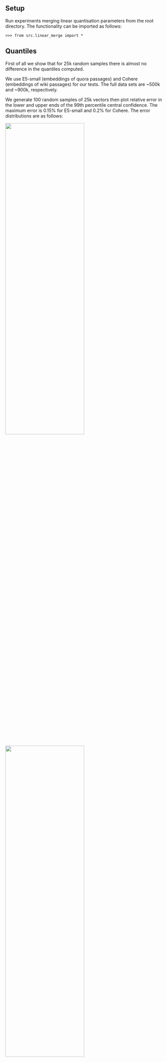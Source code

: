 ## Setup

Run experiments merging linear quantisation parameters from the root directory.
The functionality can be imported as follows: 
```
>>> from src.linear_merge import *
```

## Quantiles

First of all we show that for 25k random samples there is almost no difference in the
quantiles computed.

We use E5-small (embeddings of quora passages) and Cohere (embeddings of wiki passages)
for our tests. The full data sets are ~500k and ~900k, respectively.

We generate 100 random samples of 25k vectors then plot relative error in the lower
and upper ends of the 99th percentile central confidence. The maximum error is 0.15%
for E5-small and 0.2% for Cohere. The error distributions are as follows:

<img src="./E5-small-CI-Errors.png" width=70% height=50%>

<img src="./Cohere-CI-Errors.png" width=70% height=50%>

In the following, we always use at most 25k samples to compute the percentiles used
to clip components for linear quantisation.

## Scalar Quantisation

Linear quantisation to 8 bits is computed as follows:
```math
  \vec{x}_q = q(\vec{x};l,u) = \left[\frac{256 (clip(\vec{x}, l, u) - l)}{u - l}\right]
```
where the subtraction is broadcast over the vector $\vec{x}$, $l$ and $u$ are upper and
lower quantiles (in the following we use central confidence intervals), the $clip$
function truncates componentwise to the interval $[l, u]$ and $[\cdot]$ denotes
round to the nearest integer. The inverse operation, or dequantise, is
```math
  \vec{x}_d = d(\vec{x};l,u) = l + \frac{(u - l) \vec{x}_q}{256}
```
It is important to choose the confidence interval large enough such that no single
outlying component is clipped if they are not close in magnitude. A sufficient
condition for this is to use $CI > 1 - 1/d$ where $d$ is the vector dimension.
The Cohere embeddings have exactly this property as per the figure below.

<img src="./Cohere-components.png" width=70% height=50%>

## Distance Calculation

We would like to take advantage of the performance benefit of performing the distance
calculation on quantised vectors. In this section we discuss how to achieve this and
simultaneously improve accuracy w.r.t. first dequantising vectors.

First we discuss the dot product, which also covers cosine as well since it is equivalent
if we  normalise vectors. The similarity of a query and document embedding is defined as
follows
```math
  \text{sim}(\vec{q}, \vec{d}\:)
    = \vec{q}^{\:t} \vec{d}
    = (\vec{l} + \vec{q} - \vec{l}\:)^t (\vec{l} + \vec{d} - \vec{l}\:)
```
where we denote $l\vec{1}$ as $\vec{l}$. Expanding out we have
```math
  \text{sim}(\vec{q}, \vec{d}\:)
    = l^2 \text{dim} + \vec{l}^{\:t} (\vec{q} - \vec{l} + \vec{d} - \vec{l}\:) +
      (\vec{q} - \vec{l}\:)^t (\vec{d} - \vec{l}\:)
```
So far we have retained all quantities in full precision. As before, for scalar quantisation
we replace the vector $\vec{d} - \vec{l}$ by a compressed representation where we scale
and round to the nearest integer. In particular, define
$\vec{x}_q = \frac{u-l}{256}\left[\frac{256}{u-l}(\vec{x} - \vec{l})\right]$.

Now the first two terms only depend on the document and query so we can precompute them.
So focusing on the last term we have
```math
  (\vec{q} - \vec{l}\:)^t (\vec{d} - \vec{l}\:)
    = (\vec{q}_q + (\vec{q} - \vec{l} - \vec{q}_q))^t (\vec{d}_q + (\vec{d} - \vec{l} - \vec{d}_q))
```
We expect $\vec{\epsilon}_q = (\vec{q} - \vec{l} - \vec{q}_q)$ and $\vec{\epsilon}_d = (\vec{d} - \vec{l} - \vec{d}_q)$
to be small compared to the leading term. So expanding gives
$$
  (\vec{q} - \vec{l}\:)^t (\vec{d} - \vec{l}\:)
    = \vec{q}_q^{\:t} \vec{d}_q + \vec{\epsilon}_q^{\:t} \vec{d}_q + \vec{\epsilon}_d^{\:t} \vec{q}_q + O(\|\vec{\epsilon}\|^{\:2})
$$
We only want to retain one scalar per vector (or we lose the space benefit).
However, we don't know a priori the $\vec{q}_q$ and $\vec{d}_q$ for which we will
compute similarity. We consider two options:
1. Use the expectation of the vectors over the query and document distribution,
2. Use vectors parallel to the query and document vectors. This is similar to the
rationale for anisotropic loss for product quantisation: parallel vectors are expected
to be nearest neighbours and we want the best accuracy for them.

For case 1 we have that $\vec{\epsilon}_q^{\:t} \vec{d}_q = \vec{\epsilon}_q^{\:t} \mathbb{E}_{\vec{d}}[\vec{d}-\vec{l}\:]$
and $\vec{\epsilon}_d^{\:t} \vec{q}_q =\vec{\epsilon}_d^{\:t} \mathbb{E}_{\vec{q}}[\vec{q}-\vec{l}\:]$.
These can be approximated by $\vec{\epsilon}_q^{\:t} \frac{1}{|D|}\sum_{\vec{d} \in D}{\vec{d}-\vec{l}}$
and $\vec{\epsilon}_d^{\:t} \frac{1}{|Q|}\sum_{\vec{q} \in Q}{\vec{q}-\vec{l}}$, respectively,
where $D$ and $Q$ are samples of the documents and queries. In practice, one likely
doesn't know $Q$ in which case it is typical to use $D$ for both.

For case 2 we would simply use $\vec{\epsilon}_q^{\:t} \vec{d}_q = \vec{\epsilon}_q^{\:t}(\vec{q}-\vec{l})$
and $\vec{\epsilon}_d^{\:t}\vec{q}_q = \vec{\epsilon}_d^{\:t}(\vec{d}-\vec{l})$.

## Merging Segment Scalar Quantisation

### Randomly Distributed Vectors

In the following we explore how best to merge segments which contain different 
quantisation parameters $\{(l_i, u_i)\}$. The basic requirements is to minimise the
number of times we need to
1. Recompute quantiles ($l$ and $u$)
2. Requantise the vectors

Requantising vectors requires us to load every vector dequantise it using the old
quantiles and then requantise using the new quantiles. In general, if segments
contain random samples of the full dataset then, as per the discussion above, we
expect their quantiles to be very similar. Specifically, $l_i \thickapprox l_j$ 
and $u_i \thickapprox u_j$ for $i \neq j$. However, in adversarial cases, such as
if different segments contain disjoint regions of vector space, we need to be able
to detect we need to requantise. We explore two criteria to achieve this.

Provided $|l_n - l_o| < \epsilon$ and $|u_n - u_o| < \epsilon$ for some small
$\epsilon$ then
```math
   d(q(\vec{x};l_o,u_o);l_n,u_n) \thickapprox d(q(\vec{x};l_o,u_o);l_o,u_o)
```

In such cases there is no point in requantising since the result will be no more
accurate than retaining the current quantised vectors. We can deduce the largest
$\epsilon$ for which this is the case based on the definition of quantisation.
In particular, if $\epsilon \ll \frac{u_n - l_n}{256}$ then we do not expect
$q(d(\vec{x};l_o,u_o);l_n,u_n)$ to change many values in the quantised vector. Roughly
speaking we expect the dequantised values to be uniformly distributed on any of
the 256 subdivisions of $[l_n,u_n]$ which implies the probability that a component
will change in requantisation is $\epsilon / \frac{u - l}{256}$. In practice, we
found $\epsilon = \frac{0.2 (u - l)}{256}$, was sufficient to ensure that the
error introduced by retaining the original quantised vectors and only updating
the quantiles had almost no effect.

In order to compute the quantiles efficiently we use a weighted mean of the values
from each segment. The weight is proportional to the count of vectors in the segment.
This is to ensure that if any segment is very small the estimate is close to the
large segments (which will be accurate) and so we will not requantise them. Specifically,
the new quantiles are defined as
```math
  l_m = \frac{\sum_i{ |\{\vec{x}_i\}| l_i }}{\sum_i{ |\{\vec{x}_i\}| }}
```
and
```math
  u_m = \frac{\sum_i{ |\{\vec{x}_i\}| u_i }}{\sum_i{ |\{\vec{x}_i\}| }}
```
The criterion to choose to retain the original quantised vectors for a given
segment is
```math
  |l_i - l_m| < \frac{0.2 (u_m - l_m)}{256} \text{ and } |u_i - u_m| < \frac{0.2 (u_m - l_m)}{256}
```

The figures below show the RMSE distributions between the raw vectors and
quantised vectors for a merge of four random segments.

<img src="./E5-small-quantisation-RMSE.png" width=70% height=50%>

<img src="./Cohere-quantisation-RMSE.png" width=70% height=50%>

The data for these were generated as follows:
```python
>>> import numpy as np
>>> from src.linear_merge import *
>>> x = read_fvecs("data/corpus-quora-E5-small.fvec")
>>> partition = [0] + [i for i in np.random.choice(x.shape[0], 3)] + [x.shape[0]]
>>> partition.sort()
>>> x_p = random_partition(x, partition)
>>> x_ = np.concatenate(x_p, axis=0)
>>> q_p = [central_confidence_interval(sample(x), 0.99) for x in x_p]
>>> x_p_q = quantise_all(x_p, q_p)
>>> x_m_q, q_m, r = merge_quantisation(x_p_q, q_p)
>>> x_m = dequantise(x_m_q, q_m[0], q_m[1])
>>> x_p = np.concatenate(dequantise_all(x_p_q, q_p), axis=0)
>>> c_m, e_m = np.histogram(compute_quantisation_rmse(x_, x_m), bins=100)
>>> c_p, e_p = np.histogram(compute_quantisation_rmse(x_, x_p), bins=100)
```
Observe that the "baseline" uses the per segment quantiles to dequantise while
"merged" uses the weighted average of the segment quantiles. The decision
for whether to requantise was based on the criterion above. In this example
no segments were requantised.

The figure below shows relative RMSE for 100 random between the quantised
vectors (before and after merge) and between the quantised and raw vectors.
Specifically, we compute for 100 different random partitions
```math
\frac{\sum_{i,j}{\|d(q(\vec{x}_{i,j};l_i,u_i);l_m,u_m)-d(q(\vec{x}_{i,j};l_i,u_i);l_i,u_i)\|}}{\sum_{i,j}{\|\vec{x}_{i,j}-d(q(\vec{x}_{i,j};l_i,u_i);l_i,u_i)\|}}
```
The maximum relative error for E5-small embeddings introduced by merge was 4%. In
practice, this is essentially no different to the varition we see when we recompute
quantisation from scratch on the merged segments. On average only 1% of vectors
needed to be requantised and worst case only 15% of vectors were requantised in
any single merge.

<img src="./E5-merge-relative-RMSE.png" width=70% height=50%>

The decision to recompute quantiles rather than use the weighted average uses the
same form of test, but a different value for $\epsilon$. It was sufficient to only
recompute quantiles in the case that $\epsilon>\frac{u_m-l_m}{32}$: this dealt with
all adversarial cases we discuss below. If any segment's quantile error is greater
than this we recomputed quantiles using 25k random samples. We sample each segment
in proportion to its count. In particular we sample a segment
```math
\left\lceil\frac{25000 |\{\vec{x}_i\}|}{\sum_i|\{\vec{x}_i\}|}\right\rceil
```
times.

### Adversarily Distributed Vectors

We explored two adversarial cases:
1. For dot product (Cohere) vectors were sorted prior to partitioning,
2. For cosine (E5-small) vectors were clustered by k-means to generate
   partitions.

The top figure below shows the RMSE distribution in the case the segments
correspond to distinct clusters of the E5-small embeddings. The bottom
figure shows the RMSE distribution in the case the vectors are sorted by
length for Cohere embeddings. In both cases the condition identifies the
need to requantise all segments. Without requantisation, the green dashed
line, the RMSE is significantly higher so as expected it is important
to detect and handle this case.

<img src="./E5-small-adversary-RMSE.png" width=70% height=50%>

<img src="./Cohere-adversary-RMSE.png" width=70% height=50%>

Running this 100 times the test detects the need to requantise every segment
every time. The RMSE is at most 7% larger and on average 5% larger after merge.

The lower figure suggests quantisation errors can accumulate if one is forced
to repeatedly requantise. It seems reasonable that quantisation errors from
each merge would be independent. In which circumstances the we expect components
to perform a random walk with step size equal to half the quantisation interval,
i.e. $\frac{u-l}{256}$. So the error distribution would eventually settle to mean
zero normal with variance proportional equal to
```math
0.25 \times \text{number merges} \times (\text{quantisation interval})^2
```
In Lucene the number of merges is small since there is a maximum segment size
is limited. Also as we can see from the bottom figure the component errors are
tiny even with multiple rounds of requantisation. So in practice this shouldn't
be a problem.

<img src="./Cohere-adversary-RMSE-2-merges.png" width=70% height=50%>

<img src="./Cohere-component-quantisation-errors.png" width=70% height=50%>

# Multichannel Quantisation

TODO
